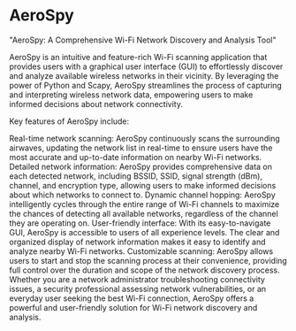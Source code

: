 # AeroSpy
"AeroSpy: A Comprehensive Wi-Fi Network Discovery and Analysis Tool"

AeroSpy is an intuitive and feature-rich Wi-Fi scanning application that provides users with a graphical user interface (GUI) to effortlessly discover and analyze available wireless networks in their vicinity. By leveraging the power of Python and Scapy, AeroSpy streamlines the process of capturing and interpreting wireless network data, empowering users to make informed decisions about network connectivity.

Key features of AeroSpy include:

Real-time network scanning: AeroSpy continuously scans the surrounding airwaves, updating the network list in real-time to ensure users have the most accurate and up-to-date information on nearby Wi-Fi networks.
Detailed network information: AeroSpy provides comprehensive data on each detected network, including BSSID, SSID, signal strength (dBm), channel, and encryption type, allowing users to make informed decisions about which networks to connect to.
Dynamic channel hopping: AeroSpy intelligently cycles through the entire range of Wi-Fi channels to maximize the chances of detecting all available networks, regardless of the channel they are operating on.
User-friendly interface: With its easy-to-navigate GUI, AeroSpy is accessible to users of all experience levels. The clear and organized display of network information makes it easy to identify and analyze nearby Wi-Fi networks.
Customizable scanning: AeroSpy allows users to start and stop the scanning process at their convenience, providing full control over the duration and scope of the network discovery process.
Whether you are a network administrator troubleshooting connectivity issues, a security professional assessing network vulnerabilities, or an everyday user seeking the best Wi-Fi connection, AeroSpy offers a powerful and user-friendly solution for Wi-Fi network discovery and analysis.

